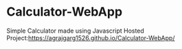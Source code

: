 # Calculator-WebApp

Simple Calculator made using Javascript
Hosted Project:https://agrajgarg1526.github.io/Calculator-WebApp/
